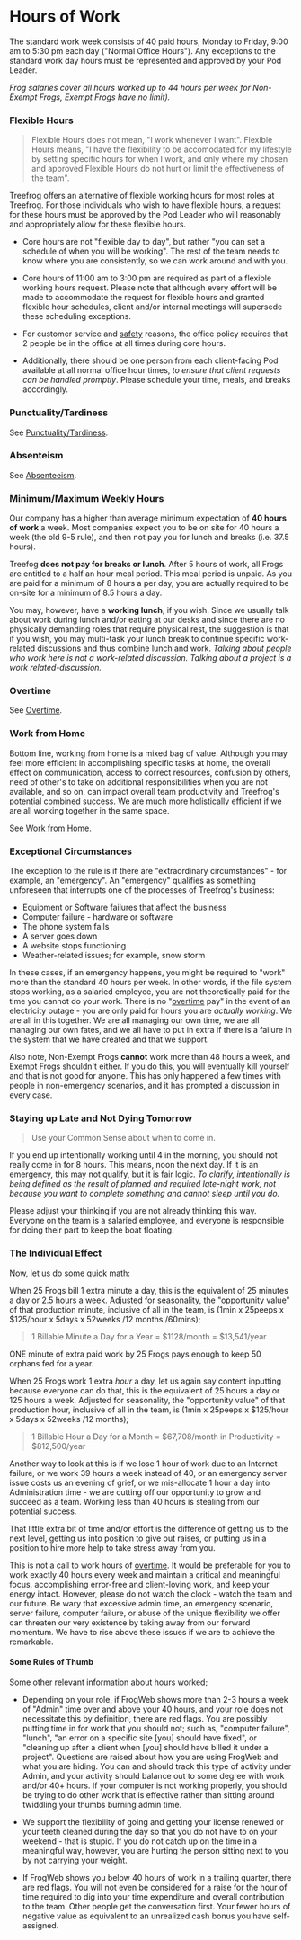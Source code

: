 # Hours of Work

The standard work week consists of 40 paid hours, Monday to Friday, 9:00 am to 5:30 pm each day ("Normal Office Hours"). Any exceptions to the standard work day hours must be represented and approved by your Pod Leader.

*Frog salaries cover all hours worked up to 44 hours per week for Non-Exempt Frogs, Exempt Frogs have no limit).*

### Flexible Hours

> Flexible Hours does not mean, "I work whenever I want". Flexible Hours means, "I have the flexibility to be accomodated for my lifestyle by setting specific hours for when I work, and only where my chosen and approved Flexible Hours do not hurt or limit the effectiveness of the team".

Treefrog offers an alternative of flexible working hours for most roles at Treefrog. For those individuals who wish to have flexible hours, a request for these hours must be approved by the Pod Leader who will reasonably and appropriately allow for these flexible hours.

* Core hours are not "flexible day to day", but rather "you can set a schedule of when you will be working". The rest of the team needs to know where you are consistently, so we can work around and with you.

* Core hours of 11:00 am to 3:00 pm are required as part of a flexible working hours request. Please note that although every effort will be made to accommodate the request for flexible hours and granted flexible hour schedules, client and/or internal meetings will supersede these scheduling exceptions.

* For customer service and [safety](Manual/safety.md) reasons, the office policy requires that 2 people be in the office at all times during core hours.

* Additionally, there should be one person from each client-facing Pod available at all normal office hour times, *to ensure that client requests can be handled promptly*. Please schedule your time, meals, and breaks accordingly.

### Punctuality/Tardiness

See [Punctuality/Tardiness](Manual/Punctuality.md).

### Absenteism

See [Absenteeism](Manual/Absenteism.md).

### Minimum/Maximum Weekly Hours

Our company has a higher than average minimum expectation of **40 hours of work** a week. Most companies expect you to be on site for 40 hours a week (the old 9-5 rule), and then not pay you for lunch and breaks (i.e. 37.5 hours).

Treefog **does not pay for breaks or lunch**. After 5 hours of work, all Frogs are entitled to a half an hour meal period. This meal period is unpaid. As you are paid for a minimum of 8 hours a per day, you are actually required to be on-site for a minimum of 8.5 hours a day.

You may, however, have a **working lunch**, if you wish. Since we usually talk about work during lunch and/or eating at our desks and since there are no physically demanding roles that require physical rest, the suggestion is that if you wish, you may multi-task your lunch break to continue specific work-related discussions and thus combine lunch and work. *Talking about people who work here is not a work-related discussion. Talking about a project is a work related-discussion.*

### Overtime

See [Overtime](Overtime).

### Work from Home

Bottom line, working from home is a mixed bag of value. Although you may feel more efficient in accomplishing specific tasks at home, the overall effect on communication, access to correct resources, confusion by others, need of other's to take on additional responsibilities when you are not available, and so on, can impact overall team productivity and Treefrog's potential combined success. We are much more holistically efficient if we are all working together in the same space.

See [Work from Home](workfromhome.md).

### Exceptional Circumstances

The exception to the rule is if there are "extraordinary circumstances" -  for example, an "emergency". An "emergency" qualifies as something unforeseen that interrupts one of the processes of Treefrog's business:

- Equipment or Software failures that affect the business
- Computer failure - hardware or software
- The phone system fails
- A server goes down
- A website stops functioning
- Weather-related issues; for example, snow storm

In these cases, if an emergency happens, you might be required to "work" more than the standard 40 hours per week. In other words, if the file system stops working, as a salaried employee, you are not theoretically paid for the time you cannot do your work. There is no "[overtime](Overtime) pay" in the event of an electricity outage - you are only paid for hours you are *actually working*. We are all in this together. We are all managing our own time, we are all managing our own fates, and we all have to put in extra if there is a failure in the system that we have created and that we support.

Also note, Non-Exempt Frogs **cannot** work more than 48 hours a week, and Exempt Frogs shouldn't either. If you do this, you will eventually kill yourself and that is not good for anyone. This has only happened a few times with people in non-emergency scenarios, and it has prompted a discussion in every case.

### Staying up Late and Not Dying Tomorrow

> Use your Common Sense about when to come in.

If you end up intentionally working until 4 in the morning, you should not really come in for 8 hours. This means, noon the next day. If it is an emergency, this may not qualify, but it is fair logic. *To clarify, intentionally is being defined as the result of planned and required late-night work, not because you want to complete something and cannot sleep until you do.*

Please adjust your thinking if you are not already thinking this way. Everyone on the team is a salaried employee, and everyone is responsible for doing their part to keep the boat floating.

### The Individual Effect

Now, let us do some quick math:

When 25 Frogs bill 1 extra minute a day, this is the equivalent of 25 minutes a day or 2.5 hours a week. Adjusted for seasonality, the "opportunity value" of that production minute, inclusive of all in the team, is (1min x 25peeps x $125/hour x 5days x 52weeks /12 months /60mins);

> 1 Billable Minute a Day for a Year = $1128/month = $13,541/year

ONE minute of extra paid work by 25 Frogs pays enough to keep 50 orphans fed for a year.

When 25 Frogs work 1 extra *hour* a day, let us again say content inputting because everyone can do that, this is the equivalent of 25 hours a day or 125 hours a week. Adjusted for seasonality, the "opportunity value" of that production hour, inclusive of all in the team, is (1min x 25peeps x $125/hour x 5days x 52weeks /12 months);

> 1 Billable Hour a Day for a Month = $67,708/month in Productivity = $812,500/year

Another way to look at this is if we lose 1 hour of work due to an Internet failure, or we work 39 hours a week instead of 40, or an emergency server issue costs us an evening of grief, or we mis-allocate 1 hour a day into Administration time - we are cutting off our opportunity to grow and succeed as a team. Working less than 40 hours is stealing from our potential success.

That little extra bit of time and/or effort is the difference of getting us to the next level, getting us into position to give out raises, or putting us in a position to hire more help to take stress away from you.

This is not a call to work hours of [overtime](Overtime). It would be preferable for you to work exactly 40 hours every week and maintain a critical and meaningful focus, accomplishing error-free and client-loving work, and keep your energy intact. However, please do not watch the clock - watch the team and our future. Be wary that excessive admin time, an emergency scenario, server failure, computer failure, or abuse of the unique flexibility we offer can threaten our very existence by taking away from our forward momentum. We have to rise above these issues if we are to achieve the remarkable.

#### Some Rules of Thumb

Some other relevant information about hours worked;

- Depending on your role, if FrogWeb shows more than 2-3 hours a week of "Admin" time over and above your 40 hours, and your role does not necessitate this by definition, there are red flags. You are possibly putting time in for work that you should not; such as, "computer failure", "lunch", "an error on a specific site [you] should have fixed", or "cleaning up after a client when [you] should have billed it under a project". Questions are raised about how you are using FrogWeb and what you are hiding. You can and should track this type of activity under Admin, and your activity should balance out to some degree with work and/or 40+ hours. If your computer is not working properly, you should be trying to do other work that is effective rather than sitting around twiddling your thumbs burning admin time.

- We support the flexibility of going and getting your license renewed or your teeth cleaned during the day so that you do not have to on your weekend - that is stupid. If you do not catch up on the time in a meaningful way, however, you are hurting the person sitting next to you by not carrying your weight.

- If FrogWeb shows you below 40 hours of work in a trailing quarter, there are red flags. You will not even be considered for a raise for the hour of time required to dig into your time expenditure and overall contribution to the team. Other people get the conversation first. Your fewer hours of negative value as equivalent to an unrealized cash bonus you have self-assigned.


